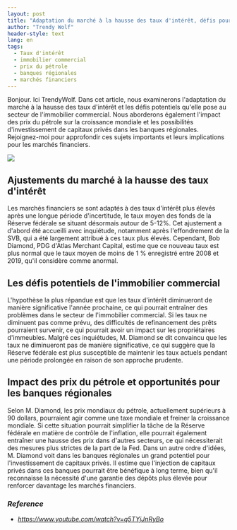 ```yaml
---
layout: post
title: "Adaptation du marché à la hausse des taux d'intérêt, défis pour l'immobilier commercial et possibilités d'investissement en capital privé"
author: "Trendy Wolf"
header-style: text
lang: en
tags:
  - Taux d'intérêt
  - immobilier commercial
  - prix du pétrole
  - banques régionales
  - marchés financiers
---
```


Bonjour. Ici TrendyWolf. Dans cet article, nous examinerons l'adaptation du marché à la hausse des taux d'intérêt et les défis potentiels qu'elle pose au secteur de l'immobilier commercial. Nous aborderons également l'impact des prix du pétrole sur la croissance mondiale et les possibilités d'investissement de capitaux privés dans les banques régionales. Rejoignez-moi pour approfondir ces sujets importants et leurs implications pour les marchés financiers.

<img
    src="https://i.ytimg.com/vi/q5TYjJnRyBo/hqdefault.jpg"
/>


## Ajustements du marché à la hausse des taux d'intérêt
Les marchés financiers se sont adaptés à des taux d'intérêt plus élevés après une longue période d'incertitude, le taux moyen des fonds de la Réserve fédérale se situant désormais autour de 5-12%. Cet ajustement a d'abord été accueilli avec inquiétude, notamment après l'effondrement de la SVB, qui a été largement attribué à ces taux plus élevés. Cependant, Bob Diamond, PDG d'Atlas Merchant Capital, estime que ce nouveau taux est plus normal que le taux moyen de moins de 1 % enregistré entre 2008 et 2019, qu'il considère comme anormal.

## Les défis potentiels de l'immobilier commercial
L'hypothèse la plus répandue est que les taux d'intérêt diminueront de manière significative l'année prochaine, ce qui pourrait entraîner des problèmes dans le secteur de l'immobilier commercial. Si les taux ne diminuent pas comme prévu, des difficultés de refinancement des prêts pourraient survenir, ce qui pourrait avoir un impact sur les propriétaires d'immeubles. Malgré ces inquiétudes, M. Diamond se dit convaincu que les taux ne diminueront pas de manière significative, ce qui suggère que la Réserve fédérale est plus susceptible de maintenir les taux actuels pendant une période prolongée en raison de son approche prudente.

## Impact des prix du pétrole et opportunités pour les banques régionales
Selon M. Diamond, les prix mondiaux du pétrole, actuellement supérieurs à 90 dollars, pourraient agir comme une taxe mondiale et freiner la croissance mondiale. Si cette situation pourrait simplifier la tâche de la Réserve fédérale en matière de contrôle de l'inflation, elle pourrait également entraîner une hausse des prix dans d'autres secteurs, ce qui nécessiterait des mesures plus strictes de la part de la Fed. Dans un autre ordre d'idées, M. Diamond voit dans les banques régionales un grand potentiel pour l'investissement de capitaux privés. Il estime que l'injection de capitaux privés dans ces banques pourrait être bénéfique à long terme, bien qu'il reconnaisse la nécessité d'une garantie des dépôts plus élevée pour renforcer davantage les marchés financiers.


### _Reference_
- _https://www.youtube.com/watch?v=q5TYjJnRyBo_

